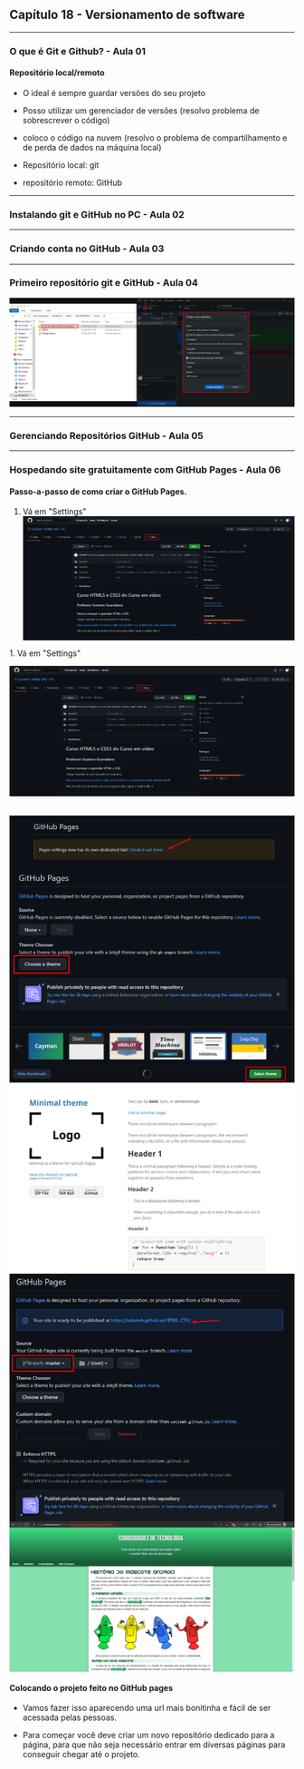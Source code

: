 ## Capítulo 18 - Versionamento de software
------------------------------------------------
### O que é Git e Github? - Aula 01
#### Repositório local/remoto
- O ideal é sempre guardar versões do seu projeto
- Posso utilizar um gerenciador de versões (resolvo problema de sobrescrever o código)
- coloco o código na nuvem (resolvo o problema de compartilhamento e de perda de dados na máquina local)

- Repositório local: git
- repositório remoto: GitHub

------------------------------------------------
### Instalando git e GitHub no PC - Aula 02

------------------------------------------------
### Criando conta no GitHub - Aula 03

------------------------------------------------
### Primeiro repositório git e GitHub - Aula 04

<div align="center">
  <img src="imagens/criando-repositorio.png" alt="criando repositório">
</div>

------------------------------------------------
### Gerenciando Repositórios GitHub - Aula 05

------------------------------------------------
### Hospedando site gratuitamente com GitHub Pages - Aula 06

#### Passo-a-passo de como criar o GitHub Pages.

<div>
  <ol>
    <li>
    Vá em "Settings"</br>
    <img src="imagens/passo-1.png" alt="settings" align="center">
    </li>
  </ol>
  <p>1. Vá em "Settings"</p>
  <img src="imagens/passo-1.png" alt="settings" align="center">
  </br></br></br>
  <img src="imagens/passo-2.png" alt="github pages" align="center">
  <img src="imagens/passo-3.png" alt="github pages page" align="center">
  <img src="imagens/passo-4.png" alt="choose theme" align="center">
  <img src="imagens/passo-5.png" alt="change to master" align="center">
  <img src="imagens/passo-6.png" alt="exemple of github page" align="center">
</div>

#### Colocando o projeto feito no GitHub pages
- Vamos fazer isso aparecendo uma url mais bonitinha e fácil de ser acessada pelas pessoas.

- Para começar você deve criar um novo repositório dedicado para a página, para que não seja necessário entrar em diversas páginas para conseguir chegar até o projeto.

